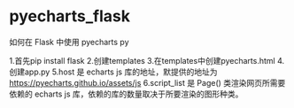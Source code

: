 # pyecharts_flask

如何在 Flask 中使用 pyecharts
py

1.首先pip install flask 
2.创建templates
3.在templates中创建pyecharts.html
4.创建app.py
5.host 是 echarts js 库的地址，默提供的地址为 https://pyecharts.github.io/assets/js 
6.script_list 是 Page() 类渲染网页所需要依赖的 echarts js 库，依赖的库的数量取决于所要渲染的图形种类。
